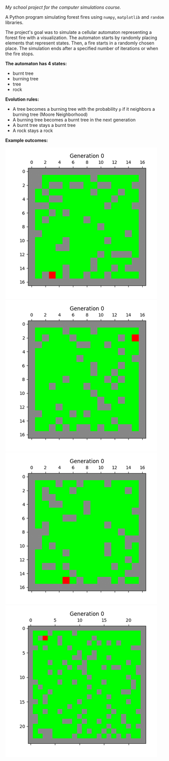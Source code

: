*My school project for the computer simulations course.*

A Python program simulating forest fires using `numpy`, `matplotlib` and `random` libraries.

The project's goal was to simulate a cellular automaton representing a forest fire with a visualization. The automaton starts by randomly placing elements that represent states. Then, a fire starts in a randomly chosen place. The simulation ends after a specified number of iterations or when the fire stops.

**The automaton has 4 states:**
- burnt tree
- burning tree
- tree
- rock

**Evolution rules:**
- A tree becomes a burning tree with the probability `p` if it neighbors a burning tree (Moore Neighborhood)
- A burning tree becomes a burnt tree in the next generation
- A burnt tree stays a burnt tree
- A rock stays a rock

**Example outcomes:**

![Outcome 1](images/img1.gif "Outcome 1") ![Outcome 2](images/img2.gif "Outcome 2") ![Outcome 3](images/img3.gif "Outcome 3") ![Outcome 4](images/img4.gif "Outcome 4")
